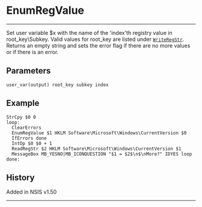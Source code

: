 # EnumRegValue

---

Set user variable $x with the name of the 'index'th registry value in root\_key\Subkey. Valid values for root\_key are listed under [`WriteRegStr`][1]. Returns an empty string and sets the error flag if there are no more values or if there is an error.

## Parameters

    user_var(output) root_key subkey index

## Example

	StrCpy $0 0
	loop:
	  ClearErrors
	  EnumRegValue $1 HKLM Software\Microsoft\Windows\CurrentVersion $0
	  IfErrors done
	  IntOp $0 $0 + 1
	  ReadRegStr $2 HKLM Software\Microsoft\Windows\CurrentVersion $1
	  MessageBox MB_YESNO|MB_ICONQUESTION "$1 = $2$\n$\nMore?" IDYES loop
	done:

## History

Added in NSIS v1.50

---

[1]: WriteRegStr.md